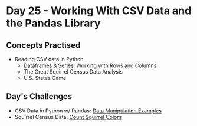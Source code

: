 # Day 25 - Working With CSV Data and the Pandas Library
## Concepts Practised
- Reading CSV data in Python
  - Dataframes & Series: Working with Rows and Columns
  - The Great Squirrel Census Data Analysis
  - U.S. States Game

## Day's Challenges
- CSV Data in Python w/ Pandas: [Data Manipulation Examples](https://github.com/mgiammal/100daysofcode/tree/main/day25/csvdatapython)
- Squirrel Census Data: [Count Squirrel Colors](https://github.com/mgiammal/100daysofcode/tree/main/day25/squirrelcensus)
